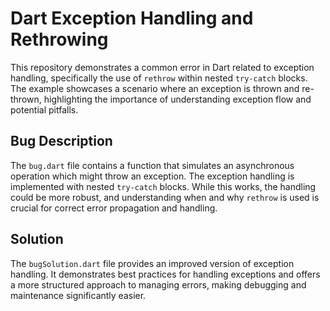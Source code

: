 # Dart Exception Handling and Rethrowing

This repository demonstrates a common error in Dart related to exception handling, specifically the use of `rethrow` within nested `try-catch` blocks. The example showcases a scenario where an exception is thrown and re-thrown, highlighting the importance of understanding exception flow and potential pitfalls.

## Bug Description

The `bug.dart` file contains a function that simulates an asynchronous operation which might throw an exception.  The exception handling is implemented with nested `try-catch` blocks. While this works, the handling could be more robust, and understanding when and why `rethrow` is used is crucial for correct error propagation and handling.

## Solution

The `bugSolution.dart` file provides an improved version of exception handling. It demonstrates best practices for handling exceptions and offers a more structured approach to managing errors, making debugging and maintenance significantly easier.
